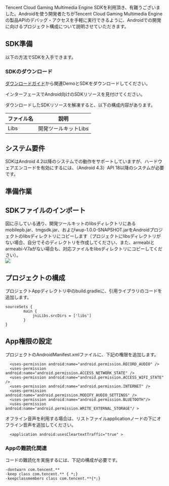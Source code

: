 Tencent Cloud Gaming Multimedia Engine SDKを利用頂き、有難うございました。Androidを使う開発者たちがTencent Cloud Gaming Multimedia Engineの製品APIのデバッグ・アクセスを手軽に実行できるように、Androidでの開発に向けるプロジェクト構成について説明させていただきます。

## SDK準備

以下の方法でSDKを入手できます。

### SDKのダウンロード

[ダウンロードガイド](https://intl.cloud.tencent.com/document/product/607/18521)から関連DemoとSDKをダウンロードしてください。

インターフェースでAndroid向けのSDKリソースを見付けてください。

ダウンロードしたSDKリソースを解凍すると、以下の構成内容があります。

|ファイル名       | 説明           |
| ------------- |:-------------:|
| Libs     | 開発ツールキットLibs     |

## システム要件
SDKはAndroid 4.2以降のシステムでの動作をサポートしていますが、ハードウェアエンコードを有効にするには、（Android 4.3）API 18以降のシステムが必要です。

## 準備作業

## SDKファイルのインポート

図に示している通り、開発ツールキットのlibsディレクトリにあるmobilepb.jar、tmgsdk.jar、およびwup-1.0.0-SNAPSHOT.jarをAndroidプロジェクトのlibsディレクトリにコピーします（プロジェクトにlibsディレクトリがない場合、自分でそのディレクトリを作成してください、また、armeabiとarmeabi-V7aがない場合も、対応ファイルをlibsディレクトリにコピーしてください）。  
![](https://main.qcloudimg.com/raw/006cc0fab7b4c2f370b9b31fdbc93f90.png)

## プロジェクトの構成

プロジェクトAppディレクトリ中のbuild.gradleに、引用ライブラリのコードを追加します。  

```
sourceSets {
        main {
            jniLibs.srcDirs = ['libs']
        }
}
```

## App権限の設定

プロジェクトのAndroidManifest.xmlファイルに、下記の権限を追加します。


```
  <uses-permission android:name="android.permission.RECORD_AUDIO" />
  <uses-permission android:name="android.permission.ACCESS_NETWORK_STATE" />
  <uses-permission android:name="android.permission.ACCESS_WIFI_STATE" />
  <uses-permission android:name="android.permission.INTERNET" />
  <uses-permission android:name="android.permission.MODIFY_AUDIO_SETTINGS" />
  <uses-permission android:name="android.permission.BLUETOOTH"/>
  <uses-permission android:name="android.permission.WRITE_EXTERNAL_STORAGE"/ >
```

オフライン音声を利用する場合は、リストファイルapplicationノードの下にオフライン音声を追加してください。
```
  <application android:usesCleartextTraffic="true" >
```

### Appの難読化関連
コードの難読化を実施するには、下記の構成が必要です。
```
-dontwarn com.tencent.**
-keep class com.tencent.** { *;}
-keepclassmembers class com.tencent.**{*;}
```

